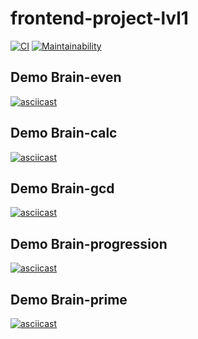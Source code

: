 # frontend-project-lvl1

[![CI](https://github.com/azizmuradovar/frontend-project-lvl1/workflows/CI/badge.svg)](https://github.com/azizmuradovar/frontend-project-lvl1/actions)
[![Maintainability](https://api.codeclimate.com/v1/badges/b68cc87b9acbc0b38f25/maintainability)](https://codeclimate.com/github/azizmuradovar/frontend-project-lvl1/maintainability)


## Demo Brain-even
[![asciicast](https://asciinema.org/a/347764.svg)](https://asciinema.org/a/347764)

## Demo Brain-calc
[![asciicast](https://asciinema.org/a/347766.svg)](https://asciinema.org/a/347766)

## Demo Brain-gcd
[![asciicast](https://asciinema.org/a/347905.svg)](https://asciinema.org/a/347905)

## Demo Brain-progression
[![asciicast](https://asciinema.org/a/348434.svg)](https://asciinema.org/a/348434)

## Demo Brain-prime
[![asciicast](https://asciinema.org/a/348439.svg)](https://asciinema.org/a/348439)
